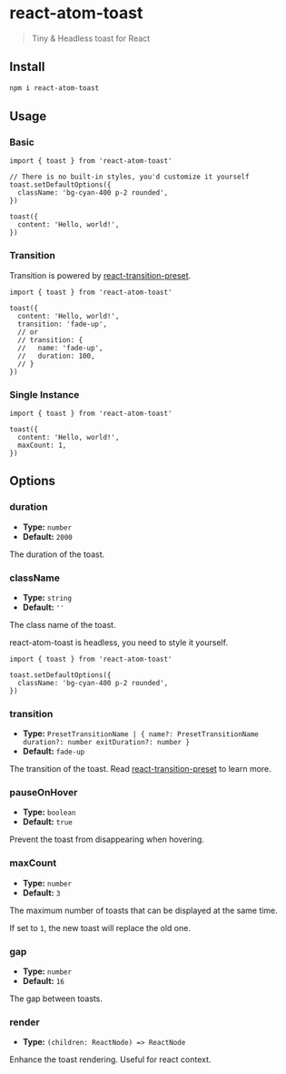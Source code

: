 # react-atom-toast

> Tiny & Headless toast for React

## Install

```bash
npm i react-atom-toast
```

## Usage

### Basic
```tsx
import { toast } from 'react-atom-toast'

// There is no built-in styles, you'd customize it yourself
toast.setDefaultOptions({
  className: 'bg-cyan-400 p-2 rounded',
})

toast({
  content: 'Hello, world!',
})
```

### Transition

Transition is powered by [react-transition-preset](https://github.com/hemengke1997/react-transition-preset).

```tsx
import { toast } from 'react-atom-toast'

toast({
  content: 'Hello, world!',
  transition: 'fade-up',
  // or
  // transition: {
  //   name: 'fade-up',
  //   duration: 100,
  // }
})
```

### Single Instance

```tsx
import { toast } from 'react-atom-toast'

toast({
  content: 'Hello, world!',
  maxCount: 1,
})
```

## Options

### duration

- **Type:** `number`
- **Default:** `2000`

The duration of the toast.

### className

- **Type:** `string`
- **Default:** `''`

The class name of the toast.

react-atom-toast is headless, you need to style it yourself.

```tsx
import { toast } from 'react-atom-toast'

toast.setDefaultOptions({
  className: 'bg-cyan-400 p-2 rounded',
})
```

### transition

- **Type:** `PresetTransitionName
    | {
        name?: PresetTransitionName
        duration?: number
        exitDuration?: number
      }`
- **Default:** `fade-up`

The transition of the toast. Read [react-transition-preset](https://github.com/hemengke1997/react-transition-preset) to learn more.

### pauseOnHover

- **Type:** `boolean`
- **Default:** `true`

Prevent the toast from disappearing when hovering.

### maxCount

- **Type:** `number`
- **Default:** `3`

The maximum number of toasts that can be displayed at the same time.

If set to `1`, the new toast will replace the old one.

### gap

- **Type:** `number`
- **Default:** `16`

The gap between toasts.


### render

- **Type:** `(children: ReactNode) => ReactNode`

Enhance the toast rendering. Useful for react context.
